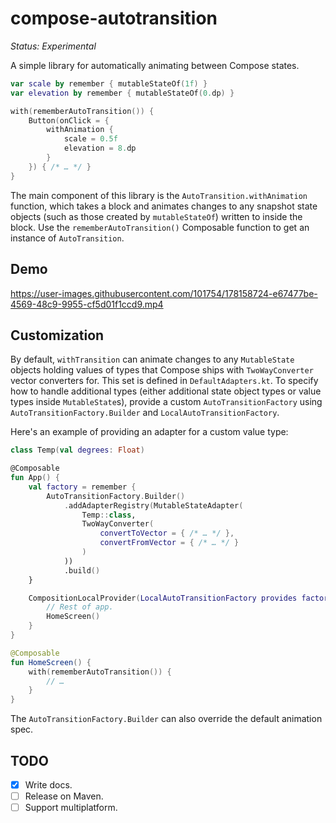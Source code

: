 # compose-autotransition

_Status: Experimental_

A simple library for automatically animating between Compose states.

```kotlin
var scale by remember { mutableStateOf(1f) }
var elevation by remember { mutableStateOf(0.dp) }

with(rememberAutoTransition()) {
    Button(onClick = {
        withAnimation {
            scale = 0.5f
            elevation = 8.dp
        }
    }) { /* … */ }
}
```

The main component of this library is the `AutoTransition.withAnimation` function, which takes a
block and animates changes to any snapshot state objects (such as those created by `mutableStateOf`)
written to inside the block. Use the `rememberAutoTransition()` Composable function to get an
instance of `AutoTransition`.

## Demo

https://user-images.githubusercontent.com/101754/178158724-e67477be-4569-48c9-9955-cf5d01f1ccd9.mp4

## Customization

By default, `withTransition` can animate changes to any `MutableState` objects holding values of
types that Compose ships with `TwoWayConverter` vector converters for. This set is defined in
`DefaultAdapters.kt`. To specify how to handle additional types (either additional state object
types or value types inside `MutableState`s), provide a custom `AutoTransitionFactory` using
`AutoTransitionFactory.Builder` and `LocalAutoTransitionFactory`.

Here's an example of providing an adapter for a custom value type:

```kotlin
class Temp(val degrees: Float)

@Composable
fun App() {
    val factory = remember {
        AutoTransitionFactory.Builder()
            .addAdapterRegistry(MutableStateAdapter(
                Temp::class,
                TwoWayConverter(
                    convertToVector = { /* … */ },
                    convertFromVector = { /* … */ }
                )
            ))
            .build()
    }

    CompositionLocalProvider(LocalAutoTransitionFactory provides factory) {
        // Rest of app.
        HomeScreen()
    }
}

@Composable
fun HomeScreen() {
    with(rememberAutoTransition()) {
        // …
    }
}
```

The `AutoTransitionFactory.Builder` can also override the default animation spec.

## TODO

- [x] Write docs.
- [ ] Release on Maven.
- [ ] Support multiplatform.

